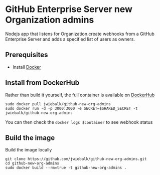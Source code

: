 # GitHub Enterprise Server new Organization admins

Nodejs app that listens for Organization.create webhooks from a GitHub Enterprise Server and adds a specified list of users as owners.


## Prerequisites

  - Install [Docker](https://www.docker.com/)

## Install from DockerHub

Rather than build it yourself, the full container is available on [DockerHub](https://hub.docker.com/r/jwiebalk/github-webhook-handler-docker/)

```
sudo docker pull jwiebalk/github-new-org-admins
sudo docker run -d -p 3000:3000 -e SECRET=$SHARED_SECRET -t jwiebalk/github-new-org-admins
```

You can then check the `docker logs $container` to see webhook status

## Build the image

Build the image locally

```
git clone https://github.com/jwiebalk/github-new-org-admins.git
cd github-new-org-admins
sudo docker build --rm=true -t github-new-org-admins .
```

